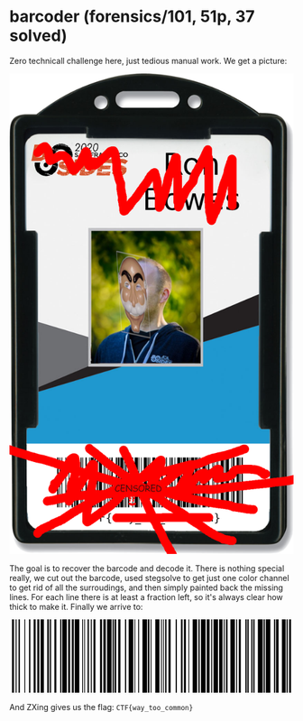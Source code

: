 # barcoder (forensics/101, 51p, 37 solved)

Zero technicall challenge here, just tedious manual work.
We get a picture:

![](challenge.png)

The goal is to recover the barcode and decode it.
There is nothing special really, we cut out the barcode, used stegsolve to get just one color channel to get rid of all the surroudings, and then simply painted back the missing lines.
For each line there is at least a fraction left, so it's always clear how thick to make it.
Finally we arrive to:

![](cancer.png)

And ZXing gives us the flag: `CTF{way_too_common}`
